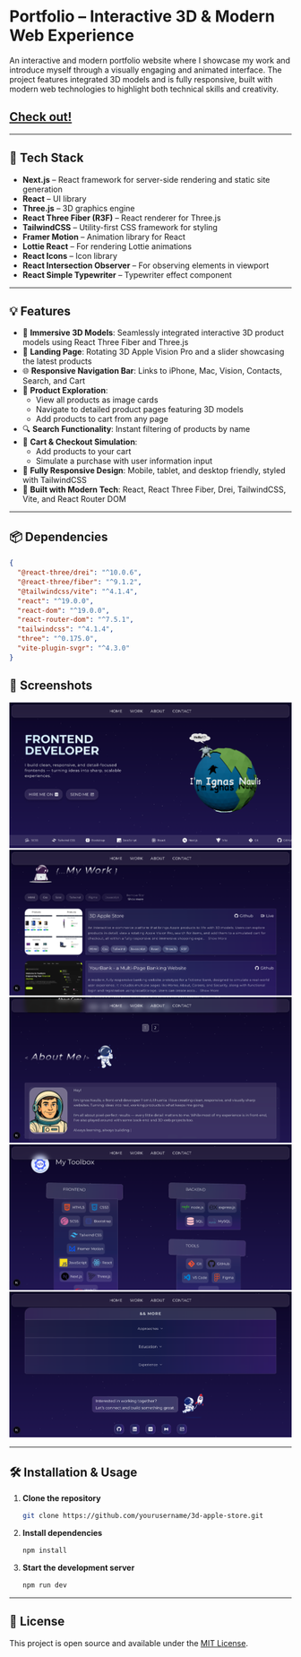 # Portfolio – Interactive 3D & Modern Web Experience

An interactive and modern portfolio website where I showcase my work and introduce myself through a visually engaging and animated interface. The project features integrated 3D models and is fully responsive, built with modern web technologies to highlight both technical skills and creativity.

## [Check out!](https://ignaulis.github.io/3d_apple_store/)

---

## 🚀 Tech Stack

- **Next.js** – React framework for server-side rendering and static site generation  
- **React** – UI library  
- **Three.js** – 3D graphics engine  
- **React Three Fiber (R3F)** – React renderer for Three.js  
- **TailwindCSS** – Utility-first CSS framework for styling  
- **Framer Motion** – Animation library for React  
- **Lottie React** – For rendering Lottie animations  
- **React Icons** – Icon library  
- **React Intersection Observer** – For observing elements in viewport  
- **React Simple Typewriter** – Typewriter effect component  

---

## 💡 Features

- 🧠 **Immersive 3D Models**: Seamlessly integrated interactive 3D product models using React Three Fiber and Three.js  
- 🔁 **Landing Page**: Rotating 3D Apple Vision Pro and a slider showcasing the latest products  
- 🌐 **Responsive Navigation Bar**: Links to iPhone, Mac, Vision, Contacts, Search, and Cart  
- 🧭 **Product Exploration**:  
  - View all products as image cards  
  - Navigate to detailed product pages featuring 3D models  
  - Add products to cart from any page  
- 🔍 **Search Functionality**: Instant filtering of products by name  
- 🛒 **Cart & Checkout Simulation**:  
  - Add products to your cart  
  - Simulate a purchase with user information input  
- 📱 **Fully Responsive Design**: Mobile, tablet, and desktop friendly, styled with TailwindCSS  
- 🚀 **Built with Modern Tech**: React, React Three Fiber, Drei, TailwindCSS, Vite, and React Router DOM  

---

## 📦 Dependencies

```json
{
  "@react-three/drei": "^10.0.6",
  "@react-three/fiber": "^9.1.2",
  "@tailwindcss/vite": "^4.1.4",
  "react": "^19.0.0",
  "react-dom": "^19.0.0",
  "react-router-dom": "^7.5.1",
  "tailwindcss": "^4.1.4",
  "three": "^0.175.0",
  "vite-plugin-svgr": "^4.3.0"
}
```

## 📸 Screenshots

![App Preview1](public/photos/portfolio/porf.png)
![App Preview1](public/photos/portfolio/porf2.png)
![App Preview1](public/photos/portfolio/porf3.png)
![App Preview1](public/photos/portfolio/porf4.png)
![App Preview1](public/photos/portfolio/porf5.png)

---

## 🛠️ Installation & Usage

1. **Clone the repository**  
   ```bash
   git clone https://github.com/yourusername/3d-apple-store.git
   ```

2. **Install dependencies**  
   ```bash
   npm install
   ```

3. **Start the development server**  
   ```bash
   npm run dev
   ```


---

## 📝 License

This project is open source and available under the [MIT License](LICENSE).

